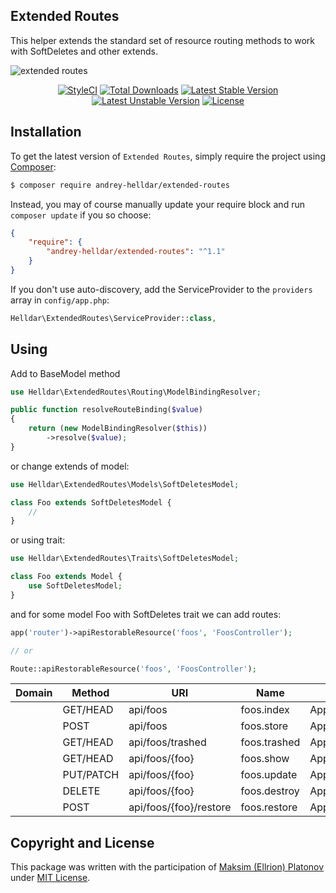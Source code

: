 ## Extended Routes

This helper extends the standard set of resource routing methods to work with SoftDeletes and other extends.

![extended routes](https://user-images.githubusercontent.com/10347617/42057776-0d4ad46a-7b27-11e8-88c9-36248498818c.png)

<p align="center">
    <a href="https://styleci.io/repos/138897572"><img src="https://styleci.io/repos/138897572/shield" alt="StyleCI" /></a>
    <a href="https://packagist.org/packages/andrey-helldar/extended-routes"><img src="https://img.shields.io/packagist/dt/andrey-helldar/extended-routes.svg?style=flat-square" alt="Total Downloads" /></a>
    <a href="https://packagist.org/packages/andrey-helldar/extended-routes"><img src="https://poser.pugx.org/andrey-helldar/extended-routes/v/stable?format=flat-square" alt="Latest Stable Version" /></a>
    <a href="https://packagist.org/packages/andrey-helldar/extended-routes"><img src="https://poser.pugx.org/andrey-helldar/extended-routes/v/unstable?format=flat-square" alt="Latest Unstable Version" /></a>
    <a href="LICENSE"><img src="https://poser.pugx.org/andrey-helldar/extended-routes/license?format=flat-square" alt="License" /></a>
</p>


## Installation

To get the latest version of `Extended Routes`, simply require the project using [Composer](https://getcomposer.org):

```bash
$ composer require andrey-helldar/extended-routes
```

Instead, you may of course manually update your require block and run `composer update` if you so choose:

```json
{
    "require": {
        "andrey-helldar/extended-routes": "^1.1"
    }
}
```

If you don't use auto-discovery, add the ServiceProvider to the `providers` array in `config/app.php`:
```php
Helldar\ExtendedRoutes\ServiceProvider::class,
```


## Using

Add to BaseModel method

```php
use Helldar\ExtendedRoutes\Routing\ModelBindingResolver;

public function resolveRouteBinding($value)
{
    return (new ModelBindingResolver($this))
        ->resolve($value);
}
```

or change extends of model:

```php
use Helldar\ExtendedRoutes\Models\SoftDeletesModel;

class Foo extends SoftDeletesModel {
    //
}
```

or using trait:
```php
use Helldar\ExtendedRoutes\Traits\SoftDeletesModel;

class Foo extends Model {
    use SoftDeletesModel;
}
```

and for some model Foo with SoftDeletes trait we can add routes:

```php
app('router')->apiRestorableResource('foos', 'FoosController');

// or

Route::apiRestorableResource('foos', 'FoosController');
```

| Domain | Method | URI | Name | Action | Middleware |
|---|---|---|---|---|---|
| | GET/HEAD  | api/foos               | foos.index   | App\Http\Controllers\FoosController@index     | api        |
| | POST      | api/foos               | foos.store   | App\Http\Controllers\FoosController@store     | api        |
| | GET/HEAD  | api/foos/trashed       | foos.trashed | App\Http\Controllers\FoosController@trashed   | api        |
| | GET/HEAD  | api/foos/{foo}         | foos.show    | App\Http\Controllers\FoosController@show      | api        |
| | PUT/PATCH | api/foos/{foo}         | foos.update  | App\Http\Controllers\FoosController@update    | api        |
| | DELETE    | api/foos/{foo}         | foos.destroy | App\Http\Controllers\FoosController@destroy   | api        |
| | POST      | api/foos/{foo}/restore | foos.restore | App\Http\Controllers\FoosController@restore   | api        |


## Copyright and License

This package was written with the participation of [Maksim (Ellrion) Platonov](https://github.com/Ellrion/) under [MIT License](LICENSE).

